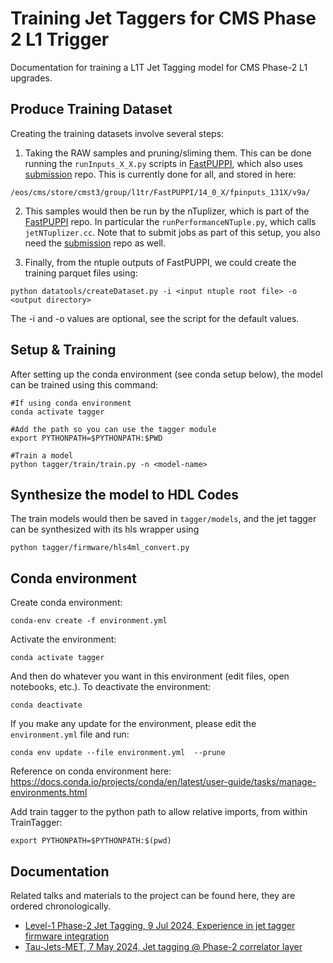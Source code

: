 # Training Jet Taggers for CMS Phase 2 L1 Trigger

Documentation for training a L1T Jet Tagging model for CMS Phase-2 L1 upgrades.

## Produce Training Dataset

Creating the training datasets involve several steps: 

1. Taking the RAW samples and pruning/sliming them. This can be done running the `runInputs_X_X.py` scripts in [FastPUPPI](https://github.com/CMS-L1T-Jet-Tagging/FastPUPPI/tree/dev/14_0_X-leptons), which also uses [submission](https://github.com/CMS-L1T-Jet-Tagging/submission) repo. This is currently done for all, and stored in here:

```
/eos/cms/store/cmst3/group/l1tr/FastPUPPI/14_0_X/fpinputs_131X/v9a/
```

2. This samples would then be run by the nTuplizer, which is part of the [FastPUPPI](https://github.com/CMS-L1T-Jet-Tagging/FastPUPPI/tree/dev/14_0_X-leptons) repo. In particular the `runPerformanceNTuple.py`, which calls `jetNTuplizer.cc`. Note that to submit jobs as part of this setup, you also need the [submission](https://github.com/CMS-L1T-Jet-Tagging/submission/tree/dev/14_0_X-leptons) repo as well. 

3. Finally, from the ntuple outputs of FastPUPPI, we could create the training parquet files using:

```
python datatools/createDataset.py -i <input ntuple root file> -o <output directory>
```

The -i and -o values are optional, see the script for the default values.

## Setup & Training

After setting up the conda environment (see conda setup below), the model can be trained using this command:

```
#If using conda environment
conda activate tagger

#Add the path so you can use the tagger module
export PYTHONPATH=$PYTHONPATH:$PWD

#Train a model
python tagger/train/train.py -n <model-name>
```

## Synthesize the model to HDL Codes

The train models would then be saved in `tagger/models`, and the jet tagger can be synthesized with its hls wrapper using

```
python tagger/firmware/hls4ml_convert.py
```

## Conda environment

Create conda environment:

```
conda-env create -f environment.yml
```

Activate the environment:

```
conda activate tagger
```

And then do whatever you want in this environment (edit files, open notebooks, etc.). To deactivate the environment:

```
conda deactivate
```

If you make any update for the environment, please edit the `environment.yml` file and run:

```
conda env update --file environment.yml  --prune
```

Reference on conda environment here: https://docs.conda.io/projects/conda/en/latest/user-guide/tasks/manage-environments.html

Add train tagger to the python path to allow relative imports, from within TrainTagger:
```
export PYTHONPATH=$PYTHONPATH:$(pwd)
```

## Documentation

Related talks and materials to the project can be found here, they are ordered chronologically. 

* [Level-1 Phase-2 Jet Tagging, 9 Jul 2024, Experience in jet tagger firmware integration](https://indico.cern.ch/event/1435130/)
* [Tau-Jets-MET, 7 May 2024, Jet tagging @ Phase-2 correlator layer](https://indico.cern.ch/event/1413293/#28-phase-2-jet-tagging)

